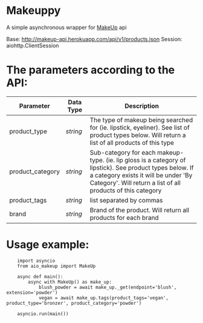 # Makeuppy

A simple asynchronous wrapper for [MakeUp](http://makeup-api.herokuapp.com/) api

Base: http://makeup-api.herokuapp.com/api/v1/products.json
Session: aiohttp.ClientSession

# The parameters according to the API:
Parameter | Data Type | Description
--- | --- | ---
product_type | _string_ | The type of makeup being searched for (ie. lipstick, eyeliner). See list of product types below. Will return a list of all products of this type
product_category | _string_ | Sub-category for each makeup-type. (ie. lip gloss is a category of lipstick). See product types below. If a category exists it will be under 'By Category'. Will return a list of all products of this category
product_tags | _string_ | list separated by commas
brand | _string_ | Brand of the product. Will return all products for each brand


# Usage example:
        import asyncio
        from aio_makeup import MakeUp

        async def main():
            async with MakeUp() as make_up:
                blush_powder = await make_up._get(endpoint='blush', extension='powder')
                vegan = await make_up.tags(product_tags='vegan', product_type='bronzer', product_category='powder')
                
        asyncio.run(main())